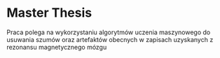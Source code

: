 # Master Thesis
Praca polega na wykorzystaniu algorytmów uczenia maszynowego do usuwania szumów oraz artefaktów obecnych w zapisach uzyskanych z rezonansu magnetycznego mózgu


<!-- Zastosowania algorytmów uczenia maszynowego do usuwania szumów oraz artefaktów obecnych w zapisach uzyskanych z rezonansu magnetycznego mózgu" - tu jest działanie na rzeczywistych danych (tym razem medycznych z prawdziwych operacji).
Ma mnie przy prowadzeniu wspierać jeden z moich kierowników zakładów w NASK (on jako wolontariusz uczestniczy w operacjach i ma b. duże doświadczenie w zakresie głębokich sieci neuronowych).  -->
